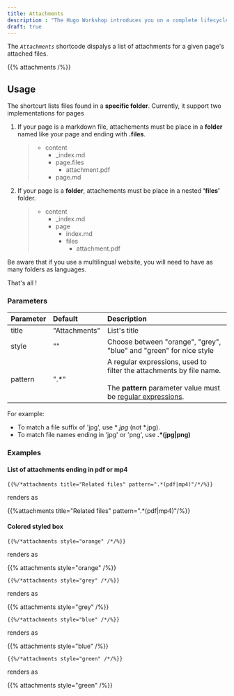 ```yaml
---
title: Attachments
description : "The Hugo Workshop introduces you on a complete lifecycle of static website, managed by the https://gohugo.io Headless CMS."
draft: true
---
```



The *`Attachments`* shortcode  dispalys a list of attachments for a given page's attached files.

{{% attachments /%}}

## Usage

The shortcurt lists files found in a **specific folder**.
Currently, it support two implementations for pages

1. If your page is a markdown file, attachements must be place in a **folder** named like your page and ending with **.files**.

    > * content
    >   * _index.md
    >   * page.files
    >      * attachment.pdf
    >   * page.md

2. If your page is a **folder**, attachements must be place in a nested **'files'** folder.

    > * content
    >   * _index.md
    >   * page
    >      * index.md
    >      * files
    >          * attachment.pdf

Be aware that if you use a multilingual website, you will need to have as many folders as languages.

That's all !

### Parameters

| Parameter | Default | Description |
|:--|:--|:--|
| title | "Attachments" | List's title  |
| style | "" | Choose between "orange", "grey", "blue" and "green" for nice style |
| pattern | ".*" | A regular expressions, used to filter the attachments by file name. <br/><br/>The **pattern** parameter value must be [regular expressions](https://en.wikipedia.org/wiki/Regular_expression).

For example:

* To match a file suffix of 'jpg', use **.*jpg** (not *.jpg).
* To match file names ending in 'jpg' or 'png', use **.*(jpg|png)**

### Examples

#### List of attachments ending in pdf or mp4


    {{%/*attachments title="Related files" pattern=".*(pdf|mp4)"/*/%}}

renders as

{{%attachments title="Related files" pattern=".*(pdf|mp4)"/%}}

#### Colored styled box

    {{%/*attachments style="orange" /*/%}}

renders as

{{% attachments style="orange" /%}}


    {{%/*attachments style="grey" /*/%}}

renders as

{{% attachments style="grey" /%}}

    {{%/*attachments style="blue" /*/%}}

renders as

{{% attachments style="blue" /%}}

    {{%/*attachments style="green" /*/%}}

renders as

{{% attachments style="green" /%}}
